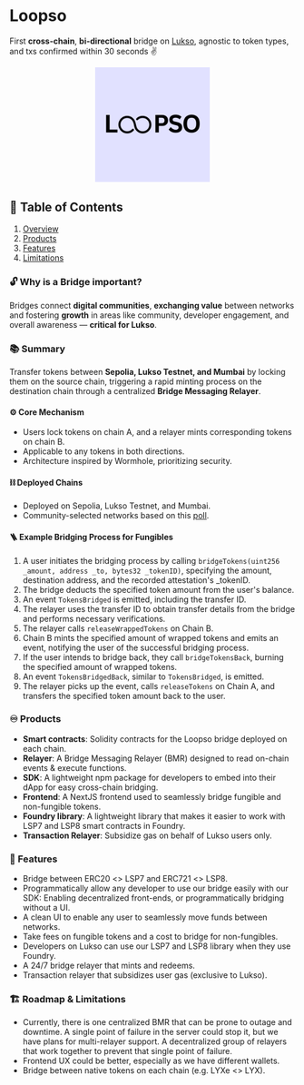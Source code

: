 # Loopso

First **cross-chain**, **bi-directional** bridge on [Lukso](https://lukso.network/), agnostic to token types, and txs confirmed within 30 seconds ✌️

<div align="center">
<img 
  src="https://github.com/useloopso/.github/raw/prod/assets/square-logo.png" 
  style="width:40%; height:40%;"
/>
</div>

## 📖 Table of Contents
1. [Overview](#overview)
1. [Products](#products)
2. [Features](#roadmap)
3. [Limitations](#limitations)

### 🔓 Why is a Bridge important?
Bridges connect **digital communities**, **exchanging value** between networks and fostering **growth** in areas like community, developer engagement, and overall awareness — **critical for Lukso**.

### 📚 Summary
Transfer tokens between **Sepolia, Lukso Testnet, and Mumbai** by locking them on the source chain, triggering a rapid minting process on the destination chain through a centralized **Bridge Messaging Relayer**.

#### ⚙️ Core Mechanism
- Users lock tokens on chain A, and a relayer mints corresponding tokens on chain B.
- Applicable to any tokens in both directions.
-  Architecture inspired by Wormhole, prioritizing security.


#### ⛓️ Deployed Chains
- Deployed on Sepolia, Lukso Testnet, and Mumbai.
- Community-selected networks based on this [poll](https://x.com/loopso_xyz/status/1725529010535371236).

#### 🪜 Example Bridging Process for Fungibles
1. A user initiates the bridging process by calling `bridgeTokens(uint256 _amount, address _to, bytes32 _tokenID)`, specifying the amount, destination address, and the recorded attestation's _tokenID.
2. The bridge deducts the specified token amount from the user's balance.
3. An event `TokensBridged` is emitted, including the transfer ID.
4. The relayer uses the transfer ID to obtain transfer details from the bridge and performs necessary verifications.
5. The relayer calls `releaseWrappedTokens` on Chain B.
6. Chain B mints the specified amount of wrapped tokens and emits an event, notifying the user of the successful bridging process.
7. If the user intends to bridge back, they call `bridgeTokensBack`, burning the specified amount of wrapped tokens.
8. An event `TokensBridgedBack`, similar to `TokensBridged`, is emitted.
9. The relayer picks up the event, calls `releaseTokens` on Chain A, and transfers the specified token amount back to the user.

### ♾️ Products
- **Smart contracts**: Solidity contracts for the Loopso bridge deployed on each chain. 
- **Relayer**: A Bridge Messaging Relayer (BMR) designed to read on-chain events & execute functions.
- **SDK**: A lightweight npm package for developers to embed into their dApp for easy cross-chain bridging.
- **Frontend**: A NextJS frontend used to seamlessly bridge fungible and non-fungible tokens.
- **Foundry library**: A lightweight library that makes it easier to work with LSP7 and LSP8 smart contracts in Foundry.
- **Transaction Relayer**: Subsidize gas on behalf of Lukso users only.


### 💎 Features
- Bridge between ERC20 <> LSP7 and ERC721 <> LSP8.
- Programmatically allow any developer to use our bridge easily with our SDK: Enabling decentralized front-ends, or programmatically bridging without a UI.
- A clean UI to enable any user to seamlessly move funds between networks.
- Take fees on fungible tokens and a cost to bridge for non-fungibles.
- Developers on Lukso can use our LSP7 and LSP8 library when they use Foundry.
-  A 24/7 bridge relayer that mints and redeems.
-  Transaction relayer that subsidizes user gas (exclusive to Lukso).

### 🏗️ Roadmap & Limitations
- Currently, there is one centralized BMR that can be prone to outage and downtime. A single point of failure in the server could stop it, but we have plans for multi-relayer support. A decentralized group of relayers that work together to prevent that single point of failure.
- Frontend UX could be better, especially as we have different wallets.
- Bridge between native tokens on each chain (e.g. LYXe <> LYX).    